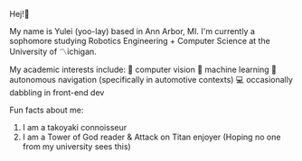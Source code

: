 Hej!👋

My name is Yulei (yoo-lay) based in Ann Arbor, MI. 
I'm currently a sophomore studying Robotics Engineering + Computer Science at the University of 〽ichigan.

My academic interests include:
👀 computer vision 
🧠 machine learning 
🚗 autonomous navigation (specifically in automotive contexts) 
💻 occasionally dabbling in front-end dev 

Fun facts about me:
1. I am a takoyaki connoisseur
2. I am a Tower of God reader & Attack on Titan enjoyer (Hoping no one from my university sees this)
   


